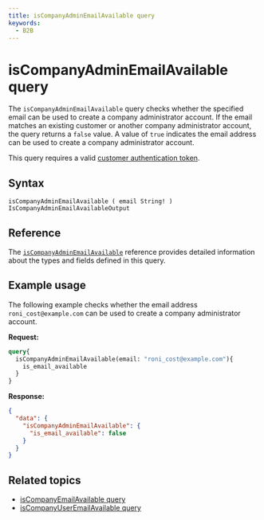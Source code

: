 ```yaml
---
title: isCompanyAdminEmailAvailable query
keywords:
  - B2B
---
```


# isCompanyAdminEmailAvailable query

The `isCompanyAdminEmailAvailable` query checks whether the specified email can be used to create a company administrator account. If the email matches an existing customer or another company administrator account, the query returns a `false` value. A value of `true` indicates the email address can be used to create a company administrator account.

This query requires a valid [customer authentication token](../../../customer/mutations/generate-token.md).

## Syntax

`isCompanyAdminEmailAvailable ( email String! ) IsCompanyAdminEmailAvailableOutput`

## Reference

The [`isCompanyAdminEmailAvailable`](https://developer.adobe.com/commerce/webapi/graphql-api/index.html#query-isCompanyAdminEmailAvailable) reference provides detailed information about the types and fields defined in this query.

## Example usage

The following example checks whether the email address `roni_cost@example.com` can be used to create a company administrator account.

**Request:**

```graphql
query{
  isCompanyAdminEmailAvailable(email: "roni_cost@example.com"){
    is_email_available
  }
}
```

**Response:**

```json
{
  "data": {
    "isCompanyAdminEmailAvailable": {
      "is_email_available": false
    }
  }
}
```

## Related topics

*  [isCompanyEmailAvailable query](is-company-email-available.md)
*  [isCompanyUserEmailAvailable query](is-company-user-email-available.md)
